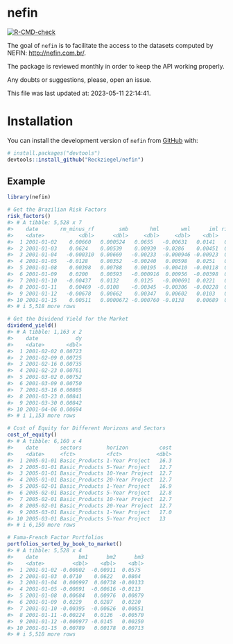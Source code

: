 
<!-- README.md is generated from README.Rmd. Please edit that file -->

# nefin

<!-- badges: start -->

[![R-CMD-check](https://github.com/Reckziegel/nefin/actions/workflows/R-CMD-check.yaml/badge.svg)](https://github.com/Reckziegel/nefin/actions/workflows/R-CMD-check.yaml)

<!-- badges: end -->

The goal of `nefin` is to facilitate the access to the datasets computed
by NEFIN: <http://nefin.com.br/>.

The package is reviewed monthly in order to keep the API working
properly.

Any doubts or suggestions, please, open an issue.

This file was last updated at: 2023-05-11 22:14:41.

# Installation

You can install the development version of `nefin` from
[GitHub](https://github.com/) with:

``` r
# install.packages("devtools")
devtools::install_github("Reckziegel/nefin")
```

## Example

``` r
library(nefin)

# Get the Brazilian Risk Factors
risk_factors()
#> # A tibble: 5,528 x 7
#>    date       rm_minus_rf        smb       hml       wml      iml risk_free
#>    <date>           <dbl>      <dbl>     <dbl>     <dbl>    <dbl>     <dbl>
#>  1 2001-01-02    0.00660   0.000524   0.0655   -0.00631   0.0141   0.000579
#>  2 2001-01-03    0.0624    0.00539    0.00939  -0.0286    0.00451  0.000577
#>  3 2001-01-04   -0.000310  0.00669   -0.00233  -0.000946 -0.00923  0.000574
#>  4 2001-01-05   -0.0128    0.00352   -0.00240   0.00598   0.0251   0.000573
#>  5 2001-01-08    0.00398   0.00788    0.00195  -0.00410  -0.00118  0.000573
#>  6 2001-01-09    0.0200    0.00593   -0.000916  0.00956  -0.00398  0.000570
#>  7 2001-01-10   -0.00437   0.0132     0.0125   -0.000691  0.0221   0.000570
#>  8 2001-01-11    0.00469  -0.0108    -0.00345  -0.00306  -0.00228  0.000568
#>  9 2001-01-12   -0.00678   0.00662    0.00347   0.00602   0.0103   0.000567
#> 10 2001-01-15    0.00511   0.0000672 -0.000760 -0.0138    0.00689  0.000566
#> # i 5,518 more rows

# Get the Dividend Yield for the Market
dividend_yield()
#> # A tibble: 1,163 x 2
#>    date            dy
#>    <date>       <dbl>
#>  1 2001-02-02 0.00723
#>  2 2001-02-09 0.00725
#>  3 2001-02-16 0.00735
#>  4 2001-02-23 0.00761
#>  5 2001-03-02 0.00752
#>  6 2001-03-09 0.00750
#>  7 2001-03-16 0.00805
#>  8 2001-03-23 0.00841
#>  9 2001-03-30 0.00842
#> 10 2001-04-06 0.00694
#> # i 1,153 more rows

# Cost of Equity for Different Horizons and Sectors
cost_of_equity()
#> # A tibble: 6,160 x 4
#>    date       sectors        horizon          cost
#>    <date>     <fct>          <fct>           <dbl>
#>  1 2005-01-01 Basic_Products 1-Year Project   16.3
#>  2 2005-01-01 Basic_Products 5-Year Project   12.7
#>  3 2005-01-01 Basic_Products 10-Year Project  12.7
#>  4 2005-01-01 Basic_Products 20-Year Project  12.7
#>  5 2005-02-01 Basic_Products 1-Year Project   16.9
#>  6 2005-02-01 Basic_Products 5-Year Project   12.8
#>  7 2005-02-01 Basic_Products 10-Year Project  12.7
#>  8 2005-02-01 Basic_Products 20-Year Project  12.7
#>  9 2005-03-01 Basic_Products 1-Year Project   17.0
#> 10 2005-03-01 Basic_Products 5-Year Project   13  
#> # i 6,150 more rows

# Fama-French Factor Portfolios
portfolios_sorted_by_book_to_market()
#> # A tibble: 5,528 x 4
#>    date             bm1      bm2      bm3
#>    <date>         <dbl>    <dbl>    <dbl>
#>  1 2001-01-02 -0.00802  -0.00911  0.0575 
#>  2 2001-01-03  0.0710    0.0622   0.0804 
#>  3 2001-01-04  0.000997  0.00738 -0.00133
#>  4 2001-01-05 -0.00891  -0.00616 -0.0113 
#>  5 2001-01-08  0.00684   0.00976  0.00879
#>  6 2001-01-09  0.0229    0.0287   0.0220 
#>  7 2001-01-10 -0.00395  -0.00626  0.00851
#>  8 2001-01-11 -0.00224   0.0126  -0.00570
#>  9 2001-01-12 -0.000977 -0.0145   0.00250
#> 10 2001-01-15  0.00789   0.00178  0.00713
#> # i 5,518 more rows
```

